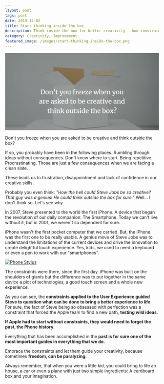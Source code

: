 ```yaml
---
layout: post
tags: post
date: 2019-12-02
title: Start thinking inside the box
description: Think inside the box for better creativity - how constraints like iPhone design limitations drive innovation more than limitless freedom.
category: Creativity, Improvement
featured_image: /images/start-thinking-inside-the-box.png
---
```


![Don't you freeze when you are asked to be creative and think outside the box?](/images/start-thinking-inside-the-box.png)

Don't you freeze when you are asked to be creative and think outside the box?

If so, you probably have been in the following places. Rumbling through ideas without consequences. Don't know where to start. Being repetitive. Procrastinating. Those are just a few consequences when we are facing a clean slate.

These leads us to frustration, disappointment and lack of confidence in our creative skills.

Probably you even think: _"How the hell could Steve Jobs be so creative? That guy was a genius! He could think outside the box for sure."_ Well... I don't think so. Let's see why.

In 2007, Steve presented to the world the first iPhone. A device that began the revolution of our daily companion: The Smartphone. Today we can't live without it, but in 2001, we weren't so dependent for sure.

iPhone wasn't the first pocket computer that we carried. But, the iPhone was the first one to be really usable. A genius move of Steve Jobs was to understand the limitations of the current devices and drive the innovation to create delightful touch experience. Yes, kids, we used to need a keyboard or even a pen to work with our "smartphones".

[![Phone Stylus](https://upload.wikimedia.org/wikipedia/commons/thumb/e/e8/HTC_Touch2_used_with_a_stylus.jpg/1280px-HTC_Touch2_used_with_a_stylus.jpg)](https://pt.wikipedia.org/wiki/Stylus)

The constraints were there, since the first day. iPhone was built on the shoulders of giants but the difference was to put together in the same device a plot of technologies, a good touch screen and a whole new experience.

As you can see, the **constraints applied to the User Experience guided Steve to question what can be done to bring a better experience to life**. For sure, the fact of Steve being so obsessed with perfection was a constraint that forced the Apple team to find a new path, **testing wild ideas**.

**If Apple had to start without constraints, they would need to forget the past, the Phone history.**

Everything that has been accomplished in the **past is for sure one of the most important guides in everything that we do.**

Embrace the constraints and let them guide your creativity, because sometimes **freedom, can be paralyzing.**

Always remember, that when you were a little kid, you could bring to life an house, a car or even a plane with just two simple ingredients: A cardboard box and your imagination.
